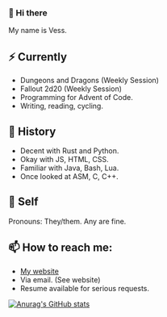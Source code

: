 ### 👋 Hi there

My name is Vess.

## ⚡ Currently

 - Dungeons and Dragons (Weekly Session)
 - Fallout 2d20 (Weekly Session)
 - Programming for Advent of Code.
 - Writing, reading, cycling.
 
## 🔭 History

 - Decent with Rust and Python.
 - Okay with JS, HTML, CSS.
 - Familiar with Java, Bash, Lua.
 - Once looked at ASM, C, C++.

## 🌱 Self

Pronouns: They/them. Any are fine.

## 📫 How to reach me:

 - [My website](https://vess-dev.github.io/)
 - Via email. (See website)
 - Resume available for serious requests.

[![Anurag's GitHub stats](https://github-readme-stats.vercel.app/api?username=vess-dev&show_icons=true&theme=github_dark)](https://github.com/anuraghazra/github-readme-stats)

<!--
**vess-dev/vess-dev** is a ✨ _special_ ✨ repository because its `README.md` (this file) appears on your GitHub profile.

Here are some ideas to get you started:

- 🔭 I’m currently working on ...
- 🌱 I’m currently learning ...
- 👯 I’m looking to collaborate on ...
- 🤔 I’m looking for help with ...
- 💬 Ask me about ...
- 📫 How to reach me: ...
- 😄 Pronouns: ...
- ⚡ Fun fact: ...
-->
